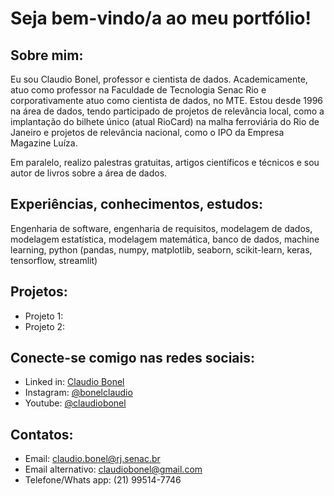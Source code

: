 # Seja bem-vindo/a ao meu portfólio!
## Sobre mim:

Eu sou Claudio Bonel, professor e cientista de dados. Academicamente, atuo como professor na Faculdade de Tecnologia Senac Rio e corporativamente atuo como cientista de dados, no MTE. Estou desde 1996 na área de dados, tendo participado de projetos de relevância local, como a implantação do bilhete único (atual RioCard) na malha ferroviária do Rio de Janeiro e projetos de relevância nacional, como o IPO da Empresa Magazine Luíza.

Em paralelo, realizo palestras gratuitas, artigos científicos e técnicos e sou autor de livros sobre a área de dados.

## Experiências, conhecimentos, estudos:

Engenharia de software, engenharia de requisitos, modelagem de dados, modelagem estatística, modelagem matemática, banco de dados, machine learning, python (pandas, numpy, matplotlib, seaborn, scikit-learn, keras, tensorflow, streamlit)

## Projetos:

- Projeto 1:
- Projeto 2:

## Conecte-se comigo nas redes sociais:

- Linked in: [Claudio Bonel](http://br.linkedin.com/in/bonel) 
- Instagram: [@bonelclaudio](http://instagram.com/bonelclaudio)
- Youtube: [@claudiobonel](http://youtube.com/C/ClaudioBonel)

## Contatos:

- Email: claudio.bonel@rj.senac.br
- Email alternativo: claudiobonel@gmail.com
- Telefone/Whats app: (21) 99514-7746


 
